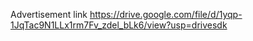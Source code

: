 Advertisement link 
https://drive.google.com/file/d/1yqp-1JqTac9N1LLx1rm7Fv_zdel_bLk6/view?usp=drivesdk
